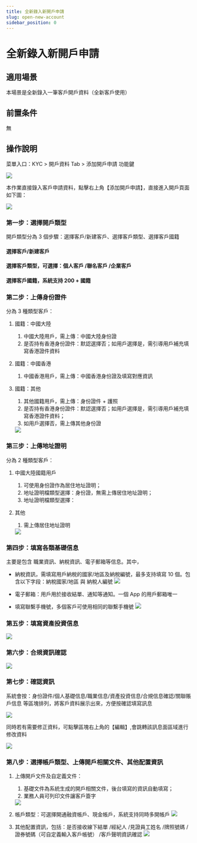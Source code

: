 ```yaml
---
title: 全新錄入新開戶申請
slug: open-new-account
sidebar_position: 0
---
```



# 全新錄入新開戶申請

## 適用場景

本場景是全新錄入一筆客戶開戶資料（全新客戶使用）

## 前置条件

無

## 操作說明

 菜單入口：KYC &gt; 開戶資料 Tab &gt;  添加開戶申請 功能鍵

<img src="/assets/CR05bBsTKofshhxvMuwc59V3nLb.png"/>

本作業直接錄入客戶申請資料，點擊右上角【添加開戶申請】，直接進入開戶頁面如下圖：

<img src="/assets/RHLQbOznToSf2txnBtxcgCBynUd.png"/>

### 第一步：選擇開戶類型

開戶類型分為 3 個步驟：選擇客戶/新建客戶、選擇客戶類型、選擇客戶國籍

#### 選擇客戶/新建客戶 

#### 選擇客戶類型，可選擇：個人客戶 /聯名客戶 /企業客戶

#### 選擇客戶國籍，系統支持 200 + 國籍

### **第二步**：上傳身份證件

分為 3 種類型客戶：

1. 國籍：中國大陸 
    1. 中國大陸用戶，需上傳：中國大陸身份證 
    2. 是否持有香港身份證件：默認選擇否；如用戶選擇是，需引導用戶補充填寫香港證件資料

2. 國籍：中國香港 
    1. 中國香港用戶，需上傳：中國香港身份證及填寫對應資訊

3. 國籍：其他 
    1. 其他國籍用戶，需上傳：身份證件 + 護照 
    2. 是否持有香港身份證件：默認選擇否；如用戶選擇是，需引導用戶補充填寫香港證件資料；
    3. 如用戶選擇否，需上傳其他身份證
    <img src="/assets/WP0IbjpQgouXrSxVinWcHDkbnjf.png"/>

### **第三步**：上傳地址證明

分為 2 種類型客戶：

1. 中國大陸國籍用戶
    1. 可使用身份證作為居住地址證明；
    2. 地址證明檔類型選擇：身份證，無需上傳居住地址證明；
    3. 地址證明檔類型選擇：

2. 其他
    1. 需上傳居住地址證明
    <img src="/assets/CKOTbY3xyo6lfhx2QSLc3EYCnSb.png"/>

### **第四步**：填寫各類基礎信息

主要是包含 職業資訊、納稅資訊、電子郵箱等信息。其中，

- 納稅資訊，需填寫用戶納稅的國家/地區及納稅編號，最多支持填寫 10 個。包含以下字段：納稅國家/地區  與 納稅人編號
    <img src="/assets/JxVfbqBwyooUMAxZWSXckJlNnzg.png"/>

- 電子郵箱：用戶用於接收結單、通知等通知。一個 App 的用戶郵箱唯一
- 填寫聯繫手機號，多個客戶可使用相同的聯繫手機號
    <img src="/assets/Hv6rbUc2Xo5V1MxauYycRxbLnfd.png"/>

### **第五步**：填寫資產投資信息

<img src="/assets/XScJb6HdyoYbCPxj5H6cvKHAnre.png"/>

### **第六步**：合規資訊確認

<img src="/assets/NIclbivdpoSTIWxIxqKcwi3Anic.png"/>

### **第七步**：確認資訊

系統會按：身份證件/個人基礎信息/職業信息/資產投資信息/合規信息確認/關聯賬戶信息 等區塊排列，將客戶資料展示出來，方便按確認填寫訊息

<img src="/assets/SS8ybscAZohaPbxp1Vpc84ONnJh.png"/>

同時若有需要修正資料，可點擊區塊右上角的【編輯】,會跳轉該訊息面區域進行修改資料

<img src="/assets/FxMibYc5Fo8wLmxB6QjcmvfMnJe.png"/>

### **第八步**：選擇帳戶類型、上傳開戶相關文件、其他配置資訊

1. 上傳開戶文件及自定義文件： 
    1. 基礎文件為系統生成的開戶相關文件，後台填寫的資訊自動填寫；
    2. 業務人員可列印文件讓客戶簽字 
    <img src="/assets/U6s3brToLoxArMxWQDgc4Oy1nmb.png"/>

1. 帳戶類型：可選擇開通融資帳戶、現金帳戶，系統支持同時多開帳戶
    <img src="/assets/IujbbSI0foPZeUxuGP4cSnk4nQf.png"/>

2. 其他配置資訊，包括：是否接收線下結單 /經紀人 /見證員工姓名 /牌照號碼 /證券號碼（可自定義輸入客戶帳號） /客戶聲明資訊確認
    <img src="/assets/VCKBbRHl8olIOzx2x22cTjnqnNf.png"/>

